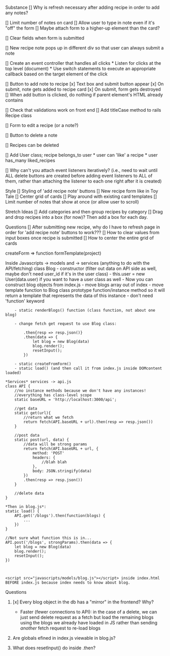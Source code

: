 Substance
[] Why is refresh necessary after adding recipe in order to add any notes?

[] Limit number of notes on card
    [] Allow user to type in note even if it's "off" the form
    [] Maybe attach form to a higher-up element than the card?

[] Clear fields when form is submitted

[] New recipe note pops up in different div so that user can always submit a note

[] Create an event controller that handles all clicks
    * Listen for clicks at the top level (document)
    * Use switch statements to execute an appropriate callback based on the target element of the click

[] Button to add note to recipe
    [x] Text box and submit button appear
    [x] On submit, note gets added to recipe card 
    [x] On submit, form gets destroyed
    [] When add button is clicked, do nothing if parent element's HTML already contains <form>

[] Check that validations work on front end 
    [] Add titleCase method to rails Recipe class

[] Form to edit a recipe (or a note?)

[] Button to delete a note

[] Recipes can be deleted

[] Add User class; recipe belongs_to user
    * user can 'like' a recipe
    * user has_many liked_recipes

[] Why can't you attach event listeners iteratively? (i.e., need to wait until ALL delete buttons are created before adding event listeners to ALL of them, rather than attaching the listener to each one right after it is created)

Style
[] Styling of 'add recipe note' buttons
[] New recipe form like in Toy Tale
[] Center grid of cards
[] Play around with existing card templates
[] Limit number of notes that show at once (or allow user to scroll)

Stretch Ideas
[] Add categories and then group recipes by category
[] Drag and drop recipes into a box (for now)? Then add a box for each day.

Questions
[] After submitting new recipe, why do I have to refresh page in order for 'add recipe note' buttons to work???
[] How to clear values from input boxes once recipe is submitted
[] How to center the entire grid of cards


createForm => function formTemplate(project)

Inside Javascripts -> models and -> services (anything to do with the API/fetching)
    class Blog
        - constructor (filter out data on API side as well, maybe don't need user_id if it's in the user class)
        - this.user = new User(data.user) if you want to have a user class as well
        - Now you can construct blog objects from index.js
        - move blogs array out of index
        - move template function to Blog class
            prototype function/instance method so it will return a template that represents the data of this instance
            - don't need 'function' keyword

        - static renderBlogs() function (class function, not about one blog)

        - change fetch get request to use Blog class:

            .then{resp => resp.json()}
            .then(data => {
                let blog = new Blog(data)
                blog.render();
                resetInput();
            })
        
        - static createFromForm()
        - static load() (and then call it from index.js inside DOMcontent loaded)
    
    *Services* services -> api.js
    class API {
        //no instance methods because we don't have any instances!
        //everything has class-level scope
        static baseURL = 'http://localhost:3000/api';

        //get data
        static get(url){ 
            //return what we fetch
            return fetch(API.baseURL + url).then(resp => resp.json())
        }

        //post data
        static post(url, data) {
            //data will be strong params
            return fetch(API.baseURL + url, {
                method: 'POST'
                headers: {
                    //blah blah
                },
                body: JSON.stringify(data)
            })
            .then(resp => resp.json())
        }

        //delete data
    }

    *Then in blog.js*:
    static load() {
        API.get('/blogs').then(function(blogs) {
            ...
        })
    }

    //Not sure what function this is in...
    API.post('/blogs', strongParams).then(data => {
        let blog = new Blog(data)
        blog.render();
        resetInput();
    })

    
    
    <script src="javascripts/models/blog.js"></script> inside index.html BEFORE index.js because index needs to know about blog.


Questions
1. [x] Every blog object in the db has a "mirror" in the frontend? Why?
    - Faster (fewer connections to API): in the case of a delete, we can just send delete request as a fetch but load the remaining blogs using the blogs we already have loaded in JS rather than sending *another* fetch request to re-load blogs

2. Are globals efined in index.js viewable in blog.js?

3. What does resetInput() do inside .then?


